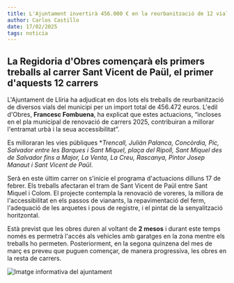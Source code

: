 ```yaml
---
title: L'Ajuntament invertirà 456.000 € en la reurbanització de 12 vials del municipi
author: Carlos Castillo
date: 17/02/2025
tags: noticia
---
```


## La Regidoria d'Obres començarà els primers treballs al carrer Sant Vicent de Paül, el primer d'aquests 12 carrers

L'Ajuntament de Llíria ha adjudicat en dos lots els treballs de reurbanització de diversos vials del municipi per un import total de 456.472 euros. L'edil d'Obres, **Francesc Fombuena**, ha explicat que estes actuacions, “incloses en el pla municipal de renovació de carrers 2025, contribuiran a millorar l'entramat urbà i la seua accessibilitat”.

Es milloraran les vies públiques **Trencall, Julián Palanca, Concòrdia, Pic, Salvador entre les Barques i Sant Miquel, plaça del Ripoll, Sant Miquel des de Salvador fins a Major, La Venta, La Creu, Rascanya, Pintor Josep Manaut i Sant Vicent de Paül*.

Serà en este últim carrer on s'inicie el programa d'actuacions dilluns 17 de febrer. Els treballs afectaran el tram de Sant Vicent de Paül entre Sant Miquel i Colom. El projecte contempla la renovació de voreres, la millora de l'accessibilitat en els passos de vianants, la repavimentació del ferm, l'adequació de les arquetes i pous de registre, i el pintat de la senyalització horitzontal.

Està previst que les obres duren al voltant de **2 mesos** i durant este temps només es permetrà l'accés als vehicles amb garatges en la zona mentre els treballs ho permeten. Posteriorment, en la segona quinzena del mes de març es preveu que puguen començar, de manera progressiva, les obres en la resta de carrers.

![Imatge informativa del ajuntament](/assets/continguts/recursos/20250217-OBRAS-Carrer-Sant-Vicent-de-Paul.jpg "Imatge informativa del ajuntament")


